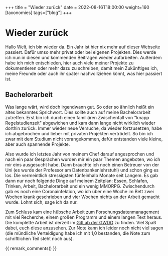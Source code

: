 +++
title = "Wieder zurück"
date = 2022-08-16T18:00:00
weight=160
[taxonomies]
tags=["blog"]
+++

# Wieder zurück

Hallo Welt, ich bin wieder da. Ein Jahr ist hier nix mehr auf dieser Webseite passiert. Dafür umso 
mehr privat oder bei eigenen Projekten. Dies werde ich nun in diesen und kommenden Beiträgen
wieder aufarbeiten. Außerdem habe ich mich entschieden, hier auch viele meiner Projekte zu
dokumentieren oder mehr dazu zu schreiben, damit mein Zukünftiges ich, meine Freunde oder auch
ihr später nachvollziehen könnt, was hier passiert ist.

<!-- more -->

## Bachelorarbeit

Was lange wärt, wird doch irgendwann gut. So oder so ähnlich heißt ein altes bekanntes Sprichwort.
Dies sollte auch auf meine Bachelorarbeit zutreffen. Erst bin ich durch einen familiären
Zwischenfall von "knapp Regelstudienzeit" abgewichen und kam dann lange nicht wirklich wieder
dorthin zurück. Immer wieder neue Versuche, da wieder fortzusetzen, habe ich abgebrochen und lieber
mit privaten Projekten vertrödelt. So bin ich zwar mit dem Studium nicht vorangekommen, dafür
entstanden viele kleine, aber auch spannende Projekte.

Also wurde ich letztes Jahr von meinem Chef darauf angesprochen und nach ein paar Gesprächen
wurden mir ein paar Themen angeboten, wo ich mir eins ausgesucht habe. Dann brauchte ich noch
einen Betreuer von der Uni (es wurde der Professor am Datenbankenlehrstuhl) und schon ging es los.
Die vermeintlich stressigsten fünfeinhalb Monate seit Langem. Es gab dann nur noch folgende Dinge
auf meinem Zeitplan: Essen, Schlafen, Trinken, Arbeit, Bachelorarbeit und ein wenig MMORPG.
Zwischendurch gab es noch eine Coronainfektion, wo ich über eine Woche im Bett zwei Wochen 
krank geschrieben und vier Wochen nichts an der Arbeit gemacht wurde. Lohnt sich, sage ich da nur.

Zum Schluss kam eine hübsche Arbeit zum Forschungsdatenmanagement mit viel Recherche, einem großen
Programm und einem langen Text heraus. Die komplette Arbeit ist derzeit im
[GitLab der GWDG](https://gitlab.gwdg.de/max.brauer/ba) zu finden. Viel Spaß dabei, euch diese
anzusehen. Zur Note kann ich leider noch nicht viel sagen (die mündliche Verteidigung habe ich
mit 1,0 bestanden, die Note zum schriftlichen Teil steht noch aus).

{{ remark_comments() }}
